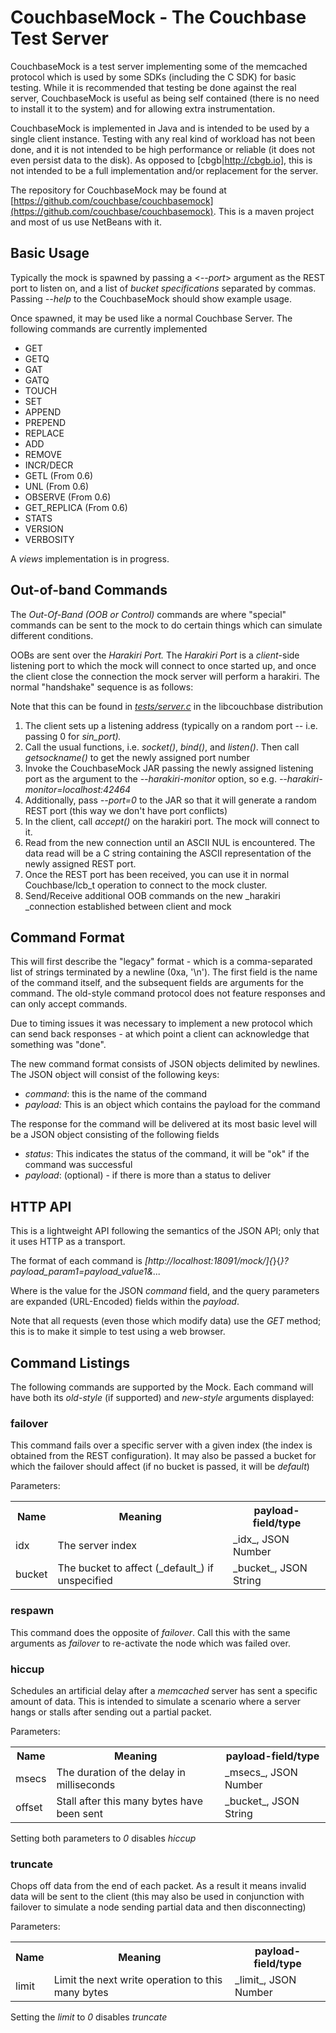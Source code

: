 # CouchbaseMock - The Couchbase Test Server

CouchbaseMock is a test server implementing some of the memcached protocol
which is used by some SDKs (including the C SDK) for basic testing. While it
is recommended that testing be done against the real server, CouchbaseMock is
useful as being self contained (there is no need to install it to the system)
and for allowing extra instrumentation.

CouchbaseMock is implemented in Java and is intended to be used by a single
client instance. Testing with any real kind of workload has not been done,
and it is not intended to be high performance or reliable (it does not even
persist data to the disk). As opposed to [cbgb|http://cbgb.io], this is
not intended to be a full implementation and/or replacement for the server.

The repository for CouchbaseMock may be found at
[https://github.com/couchbase/couchbasemock](https://github.com/couchbase/couchbasemock).
This is a maven project and most of us use NetBeans with it.

## Basic Usage

Typically the mock is spawned by passing a <_\--port_> argument as the REST port to
listen on, and a list of _bucket specifications_ separated by commas. Passing
_\--help_ to the CouchbaseMock should show example usage.

Once spawned, it may be used like a normal Couchbase Server. The following commands
are currently implemented

* GET
* GETQ
* GAT
* GATQ
* TOUCH
* SET
* APPEND
* PREPEND
* REPLACE
* ADD
* REMOVE
* INCR/DECR
* GETL (From 0.6)
* UNL (From 0.6)
* OBSERVE (From 0.6)
* GET_REPLICA (From 0.6)
* STATS
* VERSION
* VERBOSITY

A _views_ implementation is in progress.

## Out-of-band Commands

The _Out-Of-Band (OOB or Control)_ commands are where "special" commands can be
sent to the mock to do certain things which can simulate different conditions.

OOBs are sent over the _Harakiri Port._ The _Harakiri Port_ is a _client_\-side
listening port to which the mock will connect to once started up, and once the
client close the connection the mock server will perform a harakiri.
The normal "handshake" sequence is as follows:

Note that this can be found in [_tests/server.c_](https://github.com/couchbase/libcouchbase/blob/master/tests/server.c) in the libcouchbase distribution

1. The client sets up a listening address (typically on a random port \-\- i.e. passing 0 for _sin_port)._ 
2. Call the usual functions, i.e. _socket()_, _bind()_, and _listen()_. Then call _getsockname()_ to get the newly assigned port number
3. Invoke the CouchbaseMock JAR passing the newly assigned listening port as the argument to the _\--harakiri-monitor_ option, so e.g. _\--harakiri-monitor=localhost:42464_
4. Additionally, pass _\--port=0_ to the JAR so that it will generate a random REST port (this way we don't have port conflicts)
5. In the client, call _accept()_ on the harakiri port. The mock will connect to it.
6. Read from the new connection until an ASCII NUL is encountered. The data read will be a C string containing the ASCII representation of the newly assigned REST port.
7. Once the REST port has been received, you can use it in normal Couchbase/lcb_t operation to connect to the mock cluster.
8. Send/Receive additional OOB commands on the new \_harakiri _connection established between client and mock

## Command Format

This will first describe the "legacy" format - which is a comma-separated
list of strings terminated by a newline (0xa, '\n'). The first field is the
name of the command itself, and the subsequent fields are arguments for the
command. The old-style command protocol does not feature responses and can
only accept commands.

Due to timing issues it was necessary to implement a new protocol which can
send back responses - at which point a client can acknowledge that
something was "done".

The new command format consists of JSON objects delimited by newlines.
The JSON object will consist of the following keys:

* _command_: this is the name of the command
* _payload:_ This is an object which contains the payload for the command

The response for the command will be delivered at its most basic level will
be a JSON object consisting of the following fields

* _status_: This indicates the status of the command, it will be "ok" if the command was successful
* _payload_: (optional) - if there is more than a status to deliver

## HTTP API

This is a lightweight API following the semantics of the JSON API; only that
it uses HTTP as a transport.

The format of each command is *_[http://localhost:18091/mock/]_{*}{*}_<command>?payload_param1=payload_value1&..._*

Where <command> is the value for the JSON *command* field, and the query
parameters are expanded (URL-Encoded) fields within the *payload*.

Note that all requests (even those which modify data) use the _GET_ method;
this is to make it simple to test using a web browser.

## Command Listings

The following commands are supported by the Mock. Each command will have both
its _old-style_ (if supported) and _new-style_ arguments displayed:

### failover


This command fails over a specific server with a given index (the index is
obtained from the REST configuration). It may also be passed a bucket for
which the failover should affect (if no bucket is passed, it will be _default_)

Parameters:

<table>
<tr><th>Name</th><th>Meaning</th><th>payload-field/type</th></tr>
<tr><td>idx</td><td>The server index</td><td>_idx_, JSON Number</td></tr>
<tr><td>bucket</td><td>The bucket to affect (_default_) if unspecified</td><td>_bucket_, JSON String</td></tr>
</table>

### respawn

This command does the opposite of _failover_. Call this with the same arguments
as _failover_ to re-activate the node which was failed over.

### hiccup

Schedules an artificial delay after a _memcached_ server has sent a
specific amount of data. This is intended to simulate a scenario where a
server hangs or stalls after sending out a partial packet.

Parameters:

<table>
<tr><th>Name</th><th>Meaning</th><th>payload-field/type</th></tr>
<tr><td>msecs</td><td>The duration of the delay in milliseconds</td><td>_msecs_, JSON Number</td></tr>
<tr><td>offset</td><td>Stall after this many bytes have been sent</td><td>_bucket_, JSON String</td></tr>
</table>

Setting both parameters to _0_ disables _hiccup_

### truncate

Chops off data from the end of each packet. As a result it means invalid data
will be sent to the client (this may also be used in conjunction with failover
to simulate a node sending partial data and then disconnecting)

Parameters:

<table>
<tr><th>Name</th><th>Meaning</th><th>payload-field/type</th></tr>
<tr><td>limit</td><td>Limit the next write operation to this many bytes</td><td>_limit_, JSON Number</td></tr>
</table>

Setting the _limit_ to _0_ disables _truncate_
